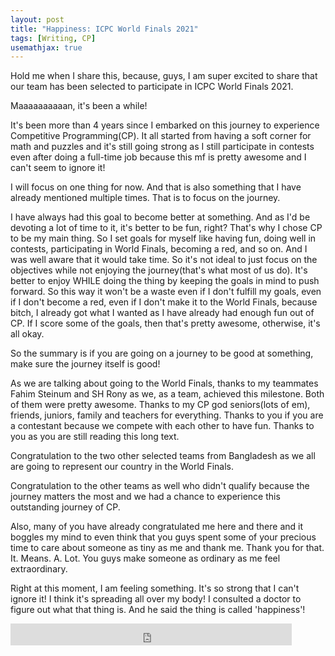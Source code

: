 ```yaml
---
layout: post
title: "Happiness: ICPC World Finals 2021"
tags: [Writing, CP]
usemathjax: true
---
```


Hold me when I share this, because, guys, I am super excited to share that our team has been selected to participate in ICPC World Finals 2021.

Maaaaaaaaaan, it's been a while!

It's been more than 4 years since I embarked on this journey to experience Competitive Programming(CP). It all started from having a soft corner for math and puzzles and it's still going strong as I still participate in contests even after doing a full-time job because this mf is pretty awesome and I can't seem to ignore it!  

I will focus on one thing for now. And that is also something that I have already mentioned multiple times. That is to focus on the journey. 

I have always had this goal to become better at something. And as I'd be devoting a lot of time to it, it's better to be fun, right? That's why I chose CP to be my main thing. So I set goals for myself like having fun, doing well in contests, participating in World Finals, becoming a red, and so on. And I was well aware that it would take time. So it's not ideal to just focus on the objectives while not enjoying the journey(that's what most of us do). It's better to enjoy WHILE doing the thing by keeping the goals in mind to push forward. So this way it won't be a waste even if I don't fulfill my goals, even if I don't become a red, even if I don't make it to the World Finals,  because bitch, I already got what I wanted as I have already had enough fun out of CP. If I score some of the goals, then that's pretty awesome, otherwise, it's all okay. 

So the summary is if you are going on a journey to be good at something, make sure the journey itself is good!

As we are talking about going to the World Finals, thanks to my teammates Fahim Steinum and SH Rony  as we, as a team, achieved this milestone. Both of them were pretty awesome. Thanks to my CP god seniors(lots of em), friends, juniors, family and teachers for everything. Thanks to you if you are a contestant because we compete with each other to have fun. Thanks to you as you are still reading this long text. 

Congratulation to the two other selected teams from Bangladesh as we all are going to represent our country in the World Finals.

Congratulation to the other teams as well who didn't qualify because the journey matters the most and we had a chance to experience this outstanding journey of CP.

Also, many of you have already congratulated me here and there and it boggles my mind to even think that you guys spent some of your precious time to care about someone as tiny as me and thank me. Thank you for that. It. Means. A. Lot. You guys make someone as ordinary as me feel extraordinary.

Right at this moment, I am feeling something. It's so strong that I can't ignore it! I think it's spreading all over my body! I consulted a doctor to figure out what that thing is. And he said the thing is called 'happiness'!

<iframe src="https://www.facebook.com/plugins/like.php?href=https%3A%2F%2Fshahjalalshohag.github.io%2Fnirvana%2F&width=450&layout=standard&action=like&size=small&share=true&height=35&appId" width="450" height="35" style="border:none;overflow:hidden" scrolling="no" frameborder="0" allowfullscreen="true" allow="autoplay; clipboard-write; encrypted-media; picture-in-picture; web-share"></iframe>

<div id="fb-root"></div>
<script async defer crossorigin="anonymous" src="https://connect.facebook.net/en_US/sdk.js#xfbml=1&version=v12.0" nonce="my6ulbt3"></script>

<div class="fb-comments" data-href="https://shahjalalshohag.github.io/nirvana/" data-width="" data-numposts="5"></div>